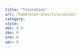 ```yaml
---
title: "Toleration"
url: /hambleton-ales/toleration/
category: 
style: 
abv: 4.4
ibu: 0
srm: 0
upc: 0
---
```


